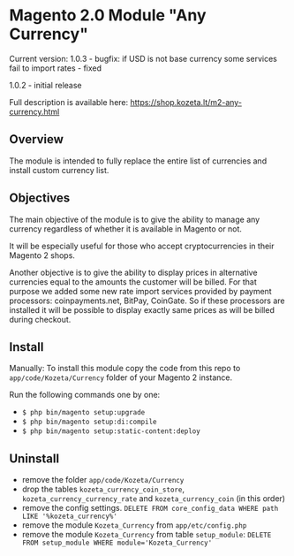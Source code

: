 Magento 2.0 Module "Any Currency"
====================

Current version: 1.0.3 - bugfix: if USD is not base currency some services fail to import rates - fixed

1.0.2 - initial release


Full description is available here: https://shop.kozeta.lt/m2-any-currency.html


Overview
-----

The module is intended to fully replace the entire list of currencies and install custom currency list.


Objectives
-----
The main objective of the module is to give the ability to manage any currency regardless of whether it is available in Magento or not.

It will be especially useful for those who accept cryptocurrencies in their Magento 2 shops.

Another objective is to give the ability to display prices in alternative currencies equal to the amounts the customer will be billed.
For that purpose we added some new rate import services provided by payment processors: coinpayments.net, BitPay, CoinGate. 
So if these processors are installed it will be possible to display exactly same prices as will be billed during checkout.

 
Install
-----

Manually:
To install this module copy the code from this repo to `app/code/Kozeta/Currency` folder of your Magento 2 instance.


Run the following commands one by one:

- `$ php bin/magento setup:upgrade`
- `$ php bin/magento setup:di:compile`
- `$ php bin/magento setup:static-content:deploy`


Uninstall
--------

 - remove the folder `app/code/Kozeta/Currency`
 - drop the tables `kozeta_currency_coin_store`, `kozeta_currency_currency_rate` and `kozeta_currency_coin` (in this order)
 - remove the config settings.  `DELETE FROM core_config_data WHERE path LIKE '%kozeta_currency%'`
 - remove the module `Kozeta_Currency` from `app/etc/config.php`
 - remove the module `Kozeta_Currency` from table `setup_module`: `DELETE FROM setup_module WHERE module='Kozeta_Currency'`

